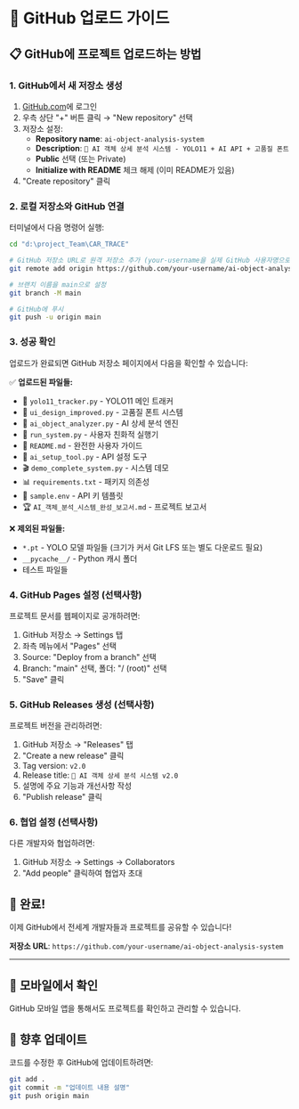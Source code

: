 # 🚀 GitHub 업로드 가이드

## 📋 GitHub에 프로젝트 업로드하는 방법

### 1. **GitHub에서 새 저장소 생성**

1. [GitHub.com](https://github.com)에 로그인
2. 우측 상단 "+" 버튼 클릭 → "New repository" 선택
3. 저장소 설정:
   - **Repository name**: `ai-object-analysis-system`
   - **Description**: `🚀 AI 객체 상세 분석 시스템 - YOLO11 + AI API + 고품질 폰트`
   - **Public** 선택 (또는 Private)
   - **Initialize with README** 체크 해제 (이미 README가 있음)
4. "Create repository" 클릭

### 2. **로컬 저장소와 GitHub 연결**

터미널에서 다음 명령어 실행:

```bash
cd "d:\project_Team\CAR_TRACE"

# GitHub 저장소 URL로 원격 저장소 추가 (your-username을 실제 GitHub 사용자명으로 변경)
git remote add origin https://github.com/your-username/ai-object-analysis-system.git

# 브랜치 이름을 main으로 설정
git branch -M main

# GitHub에 푸시
git push -u origin main
```

### 3. **성공 확인**

업로드가 완료되면 GitHub 저장소 페이지에서 다음을 확인할 수 있습니다:

✅ **업로드된 파일들:**
- 📱 `yolo11_tracker.py` - YOLO11 메인 트래커
- 🎨 `ui_design_improved.py` - 고품질 폰트 시스템
- 🤖 `ai_object_analyzer.py` - AI 상세 분석 엔진
- 🚀 `run_system.py` - 사용자 친화적 실행기
- 📝 `README.md` - 완전한 사용자 가이드
- 🔧 `ai_setup_tool.py` - API 설정 도구
- 🎬 `demo_complete_system.py` - 시스템 데모
- 📊 `requirements.txt` - 패키지 의존성
- 📄 `sample.env` - API 키 템플릿
- 🏆 `AI_객체_분석_시스템_완성_보고서.md` - 프로젝트 보고서

❌ **제외된 파일들:**
- `*.pt` - YOLO 모델 파일들 (크기가 커서 Git LFS 또는 별도 다운로드 필요)
- `__pycache__/` - Python 캐시 폴더
- 테스트 파일들

### 4. **GitHub Pages 설정 (선택사항)**

프로젝트 문서를 웹페이지로 공개하려면:

1. GitHub 저장소 → Settings 탭
2. 좌측 메뉴에서 "Pages" 선택
3. Source: "Deploy from a branch" 선택
4. Branch: "main" 선택, 폴더: "/ (root)" 선택
5. "Save" 클릭

### 5. **GitHub Releases 생성 (선택사항)**

프로젝트 버전을 관리하려면:

1. GitHub 저장소 → "Releases" 탭
2. "Create a new release" 클릭
3. Tag version: `v2.0`
4. Release title: `🚀 AI 객체 상세 분석 시스템 v2.0`
5. 설명에 주요 기능과 개선사항 작성
6. "Publish release" 클릭

### 6. **협업 설정 (선택사항)**

다른 개발자와 협업하려면:

1. GitHub 저장소 → Settings → Collaborators
2. "Add people" 클릭하여 협업자 초대

## 🎉 완료!

이제 GitHub에서 전세계 개발자들과 프로젝트를 공유할 수 있습니다!

**저장소 URL**: `https://github.com/your-username/ai-object-analysis-system`

---

## 📱 모바일에서 확인

GitHub 모바일 앱을 통해서도 프로젝트를 확인하고 관리할 수 있습니다.

## 🔄 향후 업데이트

코드를 수정한 후 GitHub에 업데이트하려면:

```bash
git add .
git commit -m "업데이트 내용 설명"
git push origin main
```

